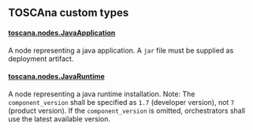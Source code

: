 ## TOSCAna custom types

#### [toscana.nodes.JavaApplication](../../../server/src/main/resources/tosca_definitions/node/toscana.nodes.JavaApplication.yaml)
A node representing a java application. A `jar` file must be supplied as deployment artifact.

#### [toscana.nodes.JavaRuntime](../../../server/src/main/resources/tosca_definitions/node/toscana.nodes.JavaRuntime.yaml)
A node representing a java runtime installation. 
Note: The `component_version` shall be specified as `1.7` (developer version), not `7` (product version). 
If the `component_version` is omitted, orchestrators shall use the latest available version.
